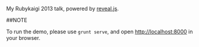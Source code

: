 My Rubykaigi 2013 talk, powered by [reveal.js](https://github.com/hakimel/reveal.js/).

##NOTE

To run the demo, please use `grunt serve`, and open <http://localhost:8000> in your browser.
